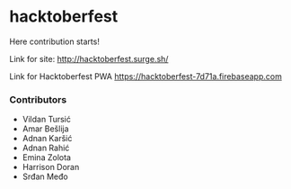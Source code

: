 # hacktoberfest
Here contribution starts!

Link for site:
<a href="http://hacktoberfest.surge.sh/" target="_blank">http://hacktoberfest.surge.sh/</a>

Link for Hacktoberfest PWA
<a href="https://hacktoberfest-7d71a.firebaseapp.com" target="_blank">https://hacktoberfest-7d71a.firebaseapp.com</a>

### Contributors

<ul>
    <li>Vildan Tursić</li>
    <li>Amar Bešlija</li>
    <li>Adnan Karšić</li>
    <li>Adnan Rahić</li>
    <li>Emina Zolota</li>
    <li>Harrison Doran</li>
    <li>Srđan Međo</li>
</ul>